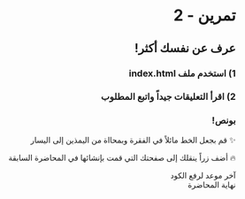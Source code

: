 <div dir=rtl>
  
#  تمرين - 2
## عرف عن نفسك أكثر!

### 1) استخدم ملف index.html

### 2) اقرأ التعليقات جيداً واتبع المطلوب

### بونص!

✨
قم بجعل الخط مائلاً في الفقرة وبمحااة من اليمذين إلى اليسار 

🔥
أضف زراً ينقلك إلى صفحتك التي قمت بإنشائها في المحاضرة السابقة

آخر موعد لرفع الكود\
نهاية المحاضرة

</div>
